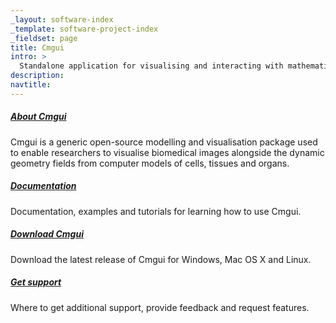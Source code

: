 ```yaml
---
_layout: software-index
_template: software-project-index
_fieldset: page
title: Cmgui
intro: >
  Standalone application for visualising and interacting with mathematical field models.
description:
navtitle:
---
```

<div class="one-fourth">
<h5><a href="/software/opencmiss/cmgui/about">About Cmgui</a></h5>
<p>Cmgui is a generic open-source modelling and visualisation package used to enable researchers to visualise biomedical images alongside the dynamic geometry fields from computer models of cells, tissues and organs.</p>
</div><!-- end .one-fourth -->
<div class="one-fourth">
<h5><a href="/software/opencmiss/cmgui/documentation">Documentation</a></h5>
<p>Documentation, examples and tutorials for learning how to use Cmgui.</p>
</div><!-- end .one-fourth -->
<div class="one-fourth">
<h5><a href="/software/opencmiss/cmgui/download">Download Cmgui</a></h5>
<p>Download the latest release of Cmgui for Windows, Mac OS X and Linux.</p>
</div><!-- end .one-fourth -->
<div class="one-fourth last">
<h5><a href="/software/opencmiss/cmgui/support">Get support</a></h5>
<p>Where to get additional support, provide feedback and request features.</p>
</div><!-- end .one-fourth last -->
